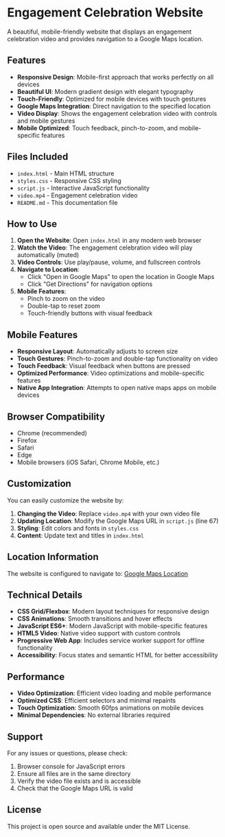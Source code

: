 # Engagement Celebration Website

A beautiful, mobile-friendly website that displays an engagement celebration video and provides navigation to a Google Maps location.

## Features

- **Responsive Design**: Mobile-first approach that works perfectly on all devices
- **Beautiful UI**: Modern gradient design with elegant typography
- **Touch-Friendly**: Optimized for mobile devices with touch gestures
- **Google Maps Integration**: Direct navigation to the specified location
- **Video Display**: Shows the engagement celebration video with controls and mobile gestures
- **Mobile Optimized**: Touch feedback, pinch-to-zoom, and mobile-specific features

## Files Included

- `index.html` - Main HTML structure
- `styles.css` - Responsive CSS styling
- `script.js` - Interactive JavaScript functionality
- `video.mp4` - Engagement celebration video
- `README.md` - This documentation file

## How to Use

1. **Open the Website**: Open `index.html` in any modern web browser
2. **Watch the Video**: The engagement celebration video will play automatically (muted)
3. **Video Controls**: Use play/pause, volume, and fullscreen controls
4. **Navigate to Location**: 
   - Click "Open in Google Maps" to open the location in Google Maps
   - Click "Get Directions" for navigation options
5. **Mobile Features**: 
   - Pinch to zoom on the video
   - Double-tap to reset zoom
   - Touch-friendly buttons with visual feedback

## Mobile Features

- **Responsive Layout**: Automatically adjusts to screen size
- **Touch Gestures**: Pinch-to-zoom and double-tap functionality on video
- **Touch Feedback**: Visual feedback when buttons are pressed
- **Optimized Performance**: Video optimizations and mobile-specific features
- **Native App Integration**: Attempts to open native maps apps on mobile devices

## Browser Compatibility

- Chrome (recommended)
- Firefox
- Safari
- Edge
- Mobile browsers (iOS Safari, Chrome Mobile, etc.)

## Customization

You can easily customize the website by:

1. **Changing the Video**: Replace `video.mp4` with your own video file
2. **Updating Location**: Modify the Google Maps URL in `script.js` (line 67)
3. **Styling**: Edit colors and fonts in `styles.css`
4. **Content**: Update text and titles in `index.html`

## Location Information

The website is configured to navigate to: [Google Maps Location](https://maps.app.goo.gl/VhsDDZr3DoFcx5bN7)

## Technical Details

- **CSS Grid/Flexbox**: Modern layout techniques for responsive design
- **CSS Animations**: Smooth transitions and hover effects
- **JavaScript ES6+**: Modern JavaScript with mobile-specific features
- **HTML5 Video**: Native video support with custom controls
- **Progressive Web App**: Includes service worker support for offline functionality
- **Accessibility**: Focus states and semantic HTML for better accessibility

## Performance

- **Video Optimization**: Efficient video loading and mobile performance
- **Optimized CSS**: Efficient selectors and minimal repaints
- **Touch Optimization**: Smooth 60fps animations on mobile devices
- **Minimal Dependencies**: No external libraries required

## Support

For any issues or questions, please check:
1. Browser console for JavaScript errors
2. Ensure all files are in the same directory
3. Verify the video file exists and is accessible
4. Check that the Google Maps URL is valid

## License

This project is open source and available under the MIT License. 
